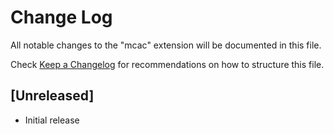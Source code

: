 # Change Log

All notable changes to the "mcac" extension will be documented in this file.

Check [Keep a Changelog](http://keepachangelog.com/) for recommendations on how to structure this file.

## [Unreleased]

- Initial release